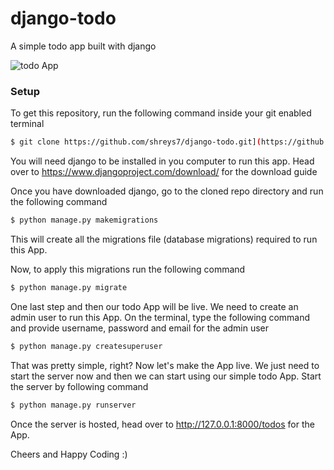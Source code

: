 # django-todo
A simple todo app built with django

![todo App]([https://github.com/rnagargoje27/Devops_Projects/tree/main/django-todo-develop/develop/staticfiles/todoApp.png])
### Setup
To get this repository, run the following command inside your git enabled terminal
```bash
$ git clone https://github.com/shreys7/django-todo.git](https://github.com/rnagargoje27/Devops_Projects/tree/main/django-todo-develop
```
You will need django to be installed in you computer to run this app. Head over to https://www.djangoproject.com/download/ for the download guide

Once you have downloaded django, go to the cloned repo directory and run the following command

```bash
$ python manage.py makemigrations
```

This will create all the migrations file (database migrations) required to run this App.

Now, to apply this migrations run the following command
```bash
$ python manage.py migrate
```

One last step and then our todo App will be live. We need to create an admin user to run this App. On the terminal, type the following command and provide username, password and email for the admin user
```bash
$ python manage.py createsuperuser
```

That was pretty simple, right? Now let's make the App live. We just need to start the server now and then we can start using our simple todo App. Start the server by following command

```bash
$ python manage.py runserver
```

Once the server is hosted, head over to http://127.0.0.1:8000/todos for the App.

Cheers and Happy Coding :)
